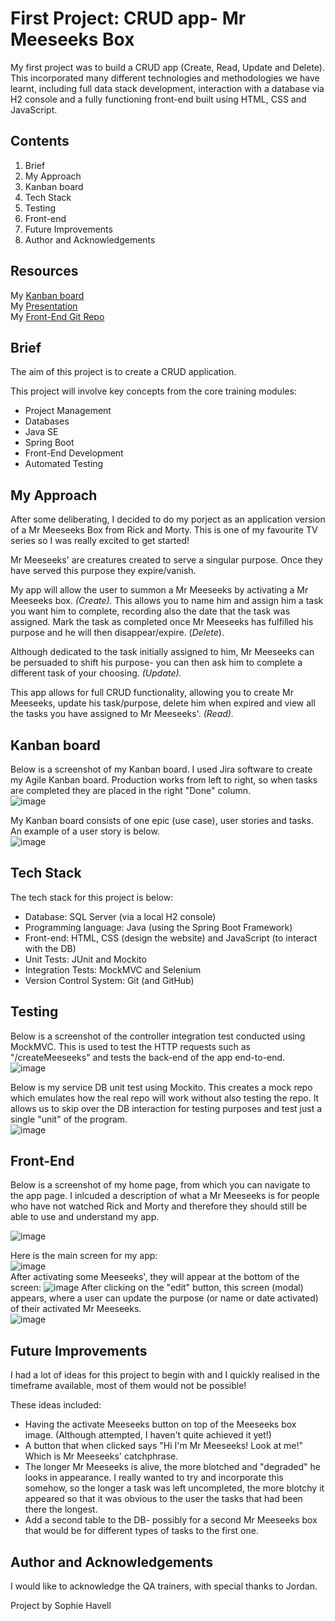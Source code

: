 # First Project: CRUD app- Mr Meeseeks Box 

My first project was to build a CRUD app (Create, Read, Update and Delete). This incorporated many different technologies and methodologies we have learnt, including full data stack development, interaction with a database via H2 console and a fully functioning front-end built using HTML, CSS and JavaScript. 

## Contents 
1. Brief 
2. My Approach 
3. Kanban board 
4. Tech Stack 
5. Testing 
6. Front-end 
7. Future Improvements 
8. Author and Acknowledgements 

## Resources 
My [Kanban board](https://my-crud-jira-board.atlassian.net/secure/RapidBoard.jspa?rapidView=1&projectKey=APP&atlOrigin=eyJpIjoiMGY4M2VhOWJhYjY1NDEyOGJlNjQ5ZjA3ZjRjN2Y0MTYiLCJwIjoiaiJ9)  
My [Presentation]()  
My [Front-End Git Repo](https://github.com/soph-ai/CRUDAppFE.git)  

## Brief 
The aim of this project is to create a CRUD application.  
  
This project will involve key concepts from the core training modules:

* Project Management
* Databases
* Java SE
* Spring Boot
* Front-End Development
* Automated Testing

## My Approach 
After some deliberating, I decided to do my porject as an application version of a Mr Meeseeks Box from Rick and Morty. This is one of my favourite TV series so I was really excited to get started! 

Mr Meeseeks' are creatures created to serve a singular purpose. Once they have served this purpose they expire/vanish. 

My app will allow the user to summon a Mr Meeseeks by activating a Mr Meeseeks box. *(Create).* This allows you to name him and assign him a task you want him to complete, recording also the date that the task was assigned. Mark the task as completed once Mr Meeseeks has fulfilled his purpose and he will then disappear/expire. (*Delete*).  

Although dedicated to the task initially assigned to him, Mr Meeseeks can be persuaded to shift his purpose- you can then ask him to complete a different task of your choosing. *(Update).* 

This app allows for full CRUD functionality, allowing you to create Mr Meeseeks, update his task/purpose, delete him when expired and view all the tasks you have assigned to Mr Meeseeks'. *(Read).*

## Kanban board 
Below is a screenshot of my Kanban board. I used Jira software to create my Agile Kanban board. Production works from left to right, so when tasks are completed they are placed in the right "Done" column.  
![image](https://user-images.githubusercontent.com/78798512/111064292-14501a00-84ab-11eb-86ec-ce232aac52c3.png)

My Kanban board consists of one epic (use case), user stories and tasks.  
An example of a user story is below.   
![image](https://user-images.githubusercontent.com/78798512/111064495-326a4a00-84ac-11eb-83fb-f00dbfff2297.png)

## Tech Stack 
The tech stack for this project is below:  

* Database: SQL Server (via a local H2 console) 
* Programming language: Java (using the Spring Boot Framework) 
* Front-end: HTML, CSS (design the website) and JavaScript (to interact with the DB) 
* Unit Tests: JUnit and Mockito
* Integration Tests: MockMVC and Selenium
* Version Control System: Git (and GitHub) 

## Testing 
Below is a screenshot of the controller integration test conducted using MockMVC. This is used to test the HTTP requests such as "/createMeeseeks" and tests the back-end of the app end-to-end.  
![image](https://user-images.githubusercontent.com/78798512/111064932-de149980-84ae-11eb-8198-d201b1bb3059.png)

Below is my service DB unit test using Mockito. This creates a mock repo which emulates how the real repo will work without also testing the repo. It allows us to skip over the DB interaction for testing purposes and test just a single "unit" of the program.  
![image](https://user-images.githubusercontent.com/78798512/111065111-f507bb80-84af-11eb-8514-de80d5cf3fa3.png)

## Front-End 
Below is a screenshot of my home page, from which you can navigate to the app page. I inlcuded a description of what a Mr Meeseeks is for people who have not watched Rick and Morty and therefore they should still be able to use and understand my app.  

![image](https://user-images.githubusercontent.com/78798512/111065523-22edff80-84b2-11eb-8452-37b6e10ba235.png)

Here is the main screen for my app:  
![image](https://user-images.githubusercontent.com/78798512/111065543-44e78200-84b2-11eb-81d7-c0535eb42673.png)  
After activating some Meeseeks', they will appear at the bottom of the screen: 
![image](https://user-images.githubusercontent.com/78798512/111065606-84ae6980-84b2-11eb-9e4a-826f400e759b.png)
After clicking on the "edit" button, this screen (modal) appears, where a user can update the purpose (or name or date activated) of their activated Mr Meeseeks.  
![image](https://user-images.githubusercontent.com/78798512/111065726-161ddb80-84b3-11eb-9158-de781511c428.png)


## Future Improvements 
I had a lot of ideas for this project to begin with and I quickly realised in the timeframe available, most of them would not be possible!  

These ideas included: 

* Having the activate Meeseeks button on top of the Meeseeks box image. (Although attempted, I haven't quite achieved it yet!) 
* A button that when clicked says "Hi I'm Mr Meeseeks! Look at me!" Which is Mr Meeseeks' catchphrase. 
* The longer Mr Meeseeks is alive, the more blotched and "degraded" he looks in appearance. I really wanted to try and incorporate this somehow, so the longer a task was left uncompleted, the more blotchy it appeared so that it was obvious to the user the tasks that had been there the longest. 
* Add a second table to the DB- possibly for a second Mr Meeseeks box that would be for different types of tasks to the first one. 

## Author and Acknowledgements 
I would like to acknowledge the QA trainers, with special thanks to Jordan. 

Project by Sophie Havell 

